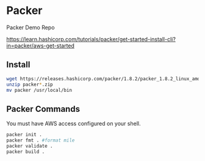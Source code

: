 # Packer
Packer Demo Repo

https://learn.hashicorp.com/tutorials/packer/get-started-install-cli?in=packer/aws-get-started


## Install

```bash
wget https://releases.hashicorp.com/packer/1.8.2/packer_1.8.2_linux_amd64.zip
unzip packer*.zip
mv packer /usr/local/bin
```

## Packer Commands

You must have AWS access configured on your shell.

```bash
packer init .
packer fmt . #format mile
packer validate .
packer build .
```

